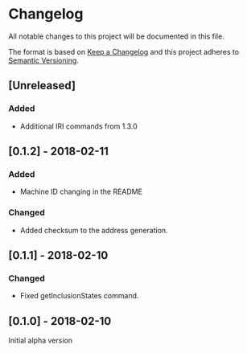 # Changelog
All notable changes to this project will be documented in this file.

The format is based on [Keep a Changelog](http://keepachangelog.com/en/1.0.0/)
and this project adheres to [Semantic Versioning](http://semver.org/spec/v2.0.0.html).

## [Unreleased]

### Added
- Additional IRI commands from 1.3.0

## [0.1.2] - 2018-02-11

### Added
- Machine ID changing in the README

### Changed
- Added checksum to the address generation.

## [0.1.1] - 2018-02-10

### Changed
- Fixed getInclusionStates command.

## [0.1.0] - 2018-02-10

Initial alpha version